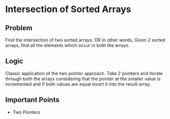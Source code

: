 # Intersection of Sorted Arrays

## Problem

Find the intersection of two sorted arrays.
OR in other words,
Given 2 sorted arrays, find all the elements which occur in both the arrays.

## Logic

Classic application of the two pointer approach. Take 2 pointers and iterate through both the arrays considering that the pointer at the smaller value is incremented and if both values are equal insert it into the result array.

## Important Points

- Two Pointers